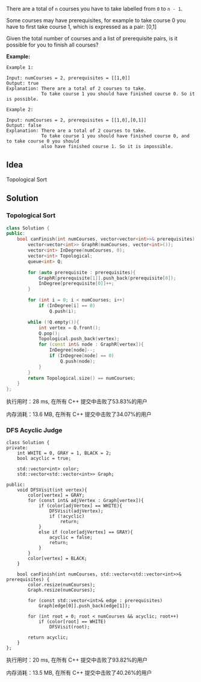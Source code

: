 There are a total of `n` courses you have to take labelled from `0` to `n - 1`.

Some courses may have prerequisites, for example to take course 0 you have to first take course 1, which is expressed as a pair: [0,1]

Given the total number of courses and a list of prerequisite pairs, is it possible for you to finish all courses?



**Example:**
```
Example 1:

Input: numCourses = 2, prerequisites = [[1,0]]
Output: true
Explanation: There are a total of 2 courses to take. 
             To take course 1 you should have finished course 0. So it is possible.
             
Example 2:

Input: numCourses = 2, prerequisites = [[1,0],[0,1]]
Output: false
Explanation: There are a total of 2 courses to take. 
             To take course 1 you should have finished course 0, and to take course 0 you should
             also have finished course 1. So it is impossible.
```

## Idea

Topological Sort

## Solution

### Topological Sort

```c++
class Solution {
public:
    bool canFinish(int numCourses, vector<vector<int>>& prerequisites) {
        vector<vector<int>> GraphR(numCourses, vector<int>());
        vector<int> InDegree(numCourses, 0);
        vector<int> Topological;
        queue<int> Q;

        for (auto prerequisite : prerequisites){
            GraphR[prerequisite[1]].push_back(prerequisite[0]);
            InDegree[prerequisite[0]]++;
        }

        for (int i = 0; i < numCourses; i++)
            if (InDegree[i] == 0) 
                Q.push(i);

        while (!Q.empty()){
            int vertex = Q.front();
            Q.pop();
            Topological.push_back(vertex);
            for (const int& node : GraphR[vertex]){
                InDegree[node]--;
                if (InDegree[node] == 0)
                    Q.push(node);
            }
        }
        return Topological.size() == numCourses;
    }
};
```

执行用时：28 ms, 在所有 C++ 提交中击败了53.83%的用户

内存消耗：13.6 MB, 在所有 C++ 提交中击败了34.07%的用户

### DFS Acyclic Judge

```
class Solution {
private:
    int WHITE = 0, GRAY = 1, BLACK = 2;
    bool acyclic = true;

    std::vector<int> color;
    std::vector<std::vector<int>> Graph;

public:
    void DFSVisit(int vertex){
        color[vertex] = GRAY;
        for (const int& adjVertex : Graph[vertex]){
            if (color[adjVertex] == WHITE){
                DFSVisit(adjVertex);
                if (!acyclic)
                    return;
            }
            else if (color[adjVertex] == GRAY){
                acyclic = false;
                return;
            }
        }
        color[vertex] = BLACK;
    }

    bool canFinish(int numCourses, std::vector<std::vector<int>>& prerequisites) {
        color.resize(numCourses);
        Graph.resize(numCourses);

        for (const std::vector<int>& edge : prerequisites)
            Graph[edge[0]].push_back(edge[1]);

        for (int root = 0; root < numCourses && acyclic; root++)
            if (color[root] == WHITE)
                DFSVisit(root);

        return acyclic;
    }
};
```

执行用时：20 ms, 在所有 C++ 提交中击败了93.82%的用户

内存消耗：13.5 MB, 在所有 C++ 提交中击败了40.26%的用户
